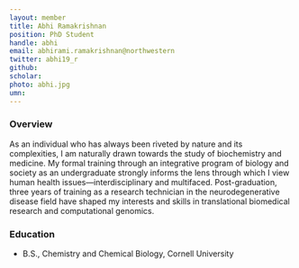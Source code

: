 ```yaml
---
layout: member
title: Abhi Ramakrishnan
position: PhD Student
handle: abhi
email: abhirami.ramakrishnan@northwestern
twitter: abhi19_r
github: 
scholar: 
photo: abhi.jpg
umn: 
---
```


### Overview
As an individual who has always been riveted by nature and its complexities, I am naturally drawn towards the study of biochemistry and medicine. My formal training through an integrative program of biology and society as an undergraduate strongly informs the lens through which I view human health issues—interdisciplinary and multifaced. Post-graduation, three years of training as a research technician in the neurodegenerative disease field have shaped my interests and skills in translational biomedical research and computational genomics. 
### Education
- B.S., Chemistry and Chemical Biology, Cornell University

